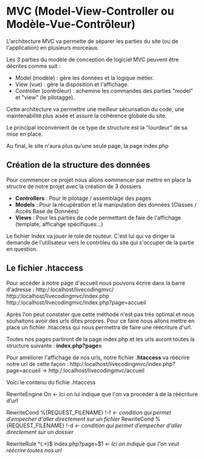 # MVC (Model-View-Controller ou Modèle-Vue-Contrôleur)

L'architecture MVC va permette de séparer les parties du site (ou de l'application) en plusieurs morceaux.

Les 3 parties du modèle de conception de logiciel MVC peuvent être décrites comme suit :

- Model (modèle) : gère les données et la logique métier.
- View (vue) : gère la disposition et l'affichage.
- Controller (contrôleur) : achemine les commandes des parties "model" et "view" (le pilotagge). 

Cette architecture va permettre une meilleur sécurisation du code, une maintenabilité plus aisée et assure la cohérence globale du site.

Le principal inconvénient de ce type de structure est la "lourdeur" de sa mise en place.

Au final, le site n'aura plus qu'une seule page, la page index.php

## Création de la structure des données

Pour commencer ce projet nous allons commencer par mettre en place la structre de notre projet avec la création de 3 dossiers

- **Controllers** : Pour le pilotage / assemblage des pages
- **Models** : Pour la récupération et la manipulation des données (Classes / Accès Base de Données)
- **Views** : Pour les parties de code permettant de faie de l'affichage (template, afficahge spécifiques...)

Le fichier Index va jouer le role de routeur. C'est lui qui va diriger la demande de l'utilisateur vers le contröleu du site qui s'occuper de la partie en question.

## Le fichier .htaccess

Pour accéder à notre page d'accueil nous pouvons écrire dans la barre d'adresse : 
http:/:localhost/livecodingmvc/
http:/:localhost/livecodingmvc/index.php
http:/:localhost/livecodingmvc/index.php?page=accueil

Après l'on peut constater que cette méthode n'est pas très optimal et nous souhaitons avoir des urls dites propres.
Pour ce faire nous allons mettre en place un fichier .htaccess qui nous permettra de faire une réécriture d'url.

Toutes nos pages partiront de la page index.php et les urls auront toutes la structure suivante : **index.php?page=**

Pour améliorer l'affichage de nos urls, notre fichier **.htaccess** va réécrire notre url de cette façon : 
http:/:localhost/livecodingmvc/index.php?page=accueil -> http:/:localhost/livecodingmvc/accueil

Voici le contenu du fichie .htaccess

RewriteEngine On <- Ici on lui indique que l'on va procéder à de la réécriture d'url

RewriteCond %{REQUEST_FILENAME} !-f *<- condition qui permet d'empecher d'aller directement sur un fichier*
RewriteCond %{REQUEST_FILENAME} !-d *<- condition qui permet d'empecher d'aller directement sur un dossier*

RewriteRule ^(.*)$ index.php?page=$1 *<- Ici on indique que l'on veut réécrire toutes nos url*



